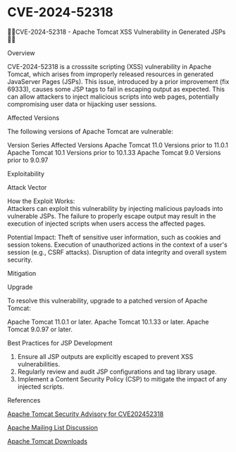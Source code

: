 # CVE-2024-52318
🚨🚨CVE-2024-52318 - Apache Tomcat XSS Vulnerability in Generated JSPs🚨🚨

 Overview

CVE-2024-52318 is a crosssite scripting (XSS) vulnerability in Apache Tomcat, which arises from improperly released resources in generated JavaServer Pages (JSPs). This issue, introduced by a prior improvement (fix 69333), causes some JSP tags to fail in escaping output as expected. This can allow attackers to inject malicious scripts into web pages, potentially compromising user data or hijacking user sessions.



 Affected Versions

The following versions of Apache Tomcat are vulnerable:

Version Series	Affected Versions
Apache Tomcat 11.0	Versions prior to 11.0.1
Apache Tomcat 10.1	Versions prior to 10.1.33
Apache Tomcat 9.0	Versions prior to 9.0.97




 Exploitability

 Attack Vector

 How the Exploit Works:  
  Attackers can exploit this vulnerability by injecting malicious payloads into vulnerable JSPs. The failure to properly escape output may result in the execution of injected scripts when users access the affected pages.

 Potential Impact:
   Theft of sensitive user information, such as cookies and session tokens.
   Execution of unauthorized actions in the context of a user's session (e.g., CSRF attacks).
   Disruption of data integrity and overall system security.



 Mitigation

 Upgrade

To resolve this vulnerability, upgrade to a patched version of Apache Tomcat:

 Apache Tomcat 11.0.1 or later.
 Apache Tomcat 10.1.33 or later.
 Apache Tomcat 9.0.97 or later.

 Best Practices for JSP Development

1. Ensure all JSP outputs are explicitly escaped to prevent XSS vulnerabilities.
2. Regularly review and audit JSP configurations and tag library usage.
3. Implement a Content Security Policy (CSP) to mitigate the impact of any injected scripts.



 References

 [Apache Tomcat Security Advisory for CVE202452318](https://tomcat.apache.org/security11.html)
 
 [Apache Mailing List Discussion](https://lists.apache.org/thread/dz6nv1j2mm1m3hqfxdtt392qlo7xf6z0)
 
 [Apache Tomcat Downloads](https://tomcat.apache.org/download11.cgi)


